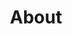 ---
title: "About"
menu:
    main:
        name: About
        weight: 3
        params:
            class: about-li
colorbar: orange

---